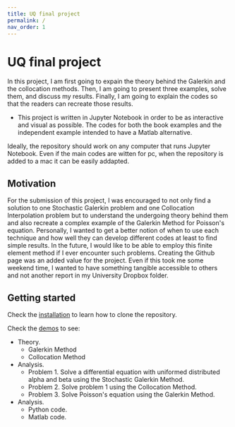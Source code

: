 ```yaml
---
title: UQ final project
permalink: /
nav_order: 1
---
```


# UQ final project

In this project, I am first going to expain the theory behind the Galerkin and the collocation methods. Then, I am going to present three examples, solve them, and discuss my results. Finally, I am going to explain the codes so that the readers can recreate those results.

  + This project is written in Jupyter Notebook in order to be as interactive and visual as possible. The codes for both the book examples and the independent example intended to have a Matlab alternative. 

Ideally, the repository should work on any computer that runs Jupyter Notebook. Even if the main codes are witten for pc, when the repository is added to a mac it can be easily addapted. 

## Motivation

For the submission of this project, I was encouraged to not only find a solution to one Stochastic Galerkin problem and one Collocation Interpolation problem but to understand the undergoing theory behind them and also recreate a complex example of the Galerkin Method for Poisson's equation. Personally, I wanted to get a better notion of when to use each technique and how well they can develop different codes at least to find simple results. In the future, I would like to be able to employ this finite element method if I ever encounter such problems. Creating the Github page was an added value for the project. Even if this took me some weekend time, I wanted to have something tangible accessible to others and not another report in my University Dropbox folder.       

## Getting started

Check the [installation](pages/installation/installation.html) to learn how to clone the repository.

Check the [demos](pages/demos/demos.html) to see:
+ Theory.
  + Galerkin Method
  + Collocation Method
+ Analysis.
  + Problem 1. Solve a differential equation with uniformed distributed alpha and beta using the Stochastic Galerkin Method.
  + Problem 2. Solve problem 1 using the Collocation Method.
  + Problem 3. Solve Poisson's equation using the Galerkin  Method. 
+ Analysis.
  + Python code.
  + Matlab code.